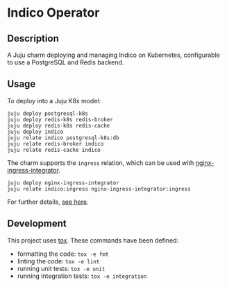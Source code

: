 # Indico Operator

## Description

A Juju charm deploying and managing Indico on Kubernetes, configurable to use a PostgreSQL and Redis backend.


## Usage

To deploy into a Juju K8s model:

    juju deploy postgresql-k8s
    juju deploy redis-k8s redis-broker
    juju deploy redis-k8s redis-cache
    juju deploy indico
    juju relate indico postgresql-k8s:db
    juju relate redis-broker indico
    juju relate redis-cache indico


The charm supports the `ingress` relation, which can be used with
[nginx-ingress-integrator](https://charmhub.io/nginx-ingress-integrator/).

    juju deploy nginx-ingress-integrator
    juju relate indico:ingress nginx-ingress-integrator:ingress


For further details, [see here](https://charmhub.io/indico/docs).

## Development

This project uses [tox](https://tox.wiki/en/latest/). These commands have been
defined:

* formatting the code: `tox -e fmt`
* linting the code: `tox -e lint`
* running unit tests: `tox -e unit`
* running integration tests: `tox -e integration`
